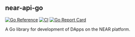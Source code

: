 ## near-api-go

[![Go
Reference](https://pkg.go.dev/badge/github.com/aurora-is-near/near-api-go.svg)](https://pkg.go.dev/github.com/aurora-is-near/near-api-go)
[![CI](https://github.com/aurora-is-near/near-api-go/actions/workflows/ci.yml/badge.svg)](https://github.com/aurora-is-near/near-api-go/actions/workflows/ci.yml)
[![Go Report
Card](https://goreportcard.com/badge/github.com/aurora-is-near/near-api-go)](https://goreportcard.com/report/github.com/aurora-is-near/near-api-go)

A Go library for development of DApps on the NEAR platform.
